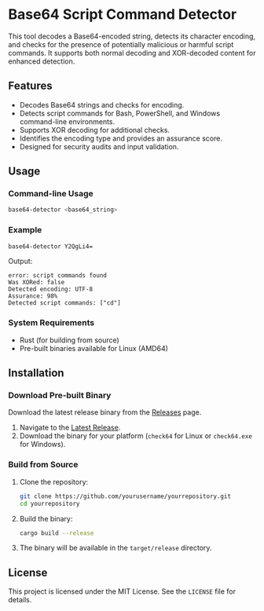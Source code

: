 # Base64 Script Command Detector

This tool decodes a Base64-encoded string, detects its character encoding, and checks for the presence of potentially malicious or harmful script commands. It supports both normal decoding and XOR-decoded content for enhanced detection.

## Features

- Decodes Base64 strings and checks for encoding.
- Detects script commands for Bash, PowerShell, and Windows command-line environments.
- Supports XOR decoding for additional checks.
- Identifies the encoding type and provides an assurance score.
- Designed for security audits and input validation.

## Usage

### Command-line Usage
```bash
base64-detector <base64_string>
```

### Example
```bash
base64-detector Y2QgLi4=
```

Output:
```plaintext
error: script commands found
Was XORed: false
Detected encoding: UTF-8
Assurance: 98%
Detected script commands: ["cd"]
```

### System Requirements
- Rust (for building from source)
- Pre-built binaries available for Linux (AMD64)

## Installation

### Download Pre-built Binary
Download the latest release binary from the [Releases](https://github.com/yourusername/yourrepository/releases/latest) page.

1. Navigate to the [Latest Release](https://github.com/yourusername/yourrepository/releases/latest).
2. Download the binary for your platform (`check64` for Linux or `check64.exe` for Windows).

### Build from Source
1. Clone the repository:
   ```bash
   git clone https://github.com/yourusername/yourrepository.git
   cd yourrepository
   ```
2. Build the binary:
   ```bash
   cargo build --release
   ```
3. The binary will be available in the `target/release` directory.

## License
This project is licensed under the MIT License. See the `LICENSE` file for details.

